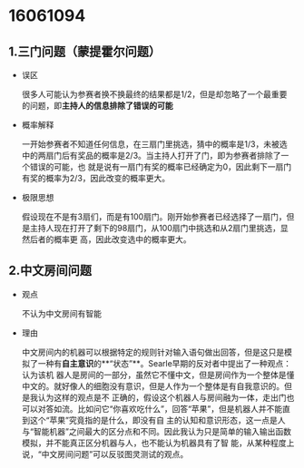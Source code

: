 # 16061094
## 1.三门问题（蒙提霍尔问题）
- 误区

  很多人可能认为参赛者换不换最终的结果都是1/2，但是却忽略了一个最重要的问题，即**主持人的信息排除了错误的可能**
  
- 概率解释

  一开始参赛者不知道任何信息，在三扇门里挑选，猜中的概率是1/3，未被选中的两扇门后有奖品的概率是2/3。当主持人打开了门，即为参赛者排除了一个错误的可能，也   就是说有一扇门有奖的概率已经确定为0，因此剩下一扇门有奖的概率为2/3，因此改变的概率更大。
  
- 极限思想

  假设现在不是有3扇们，而是有100扇门。刚开始参赛者已经选择了一扇门，但是主持人现在打开了剩下的98扇门，从100扇门中挑选和从2扇门里挑选，显然后者的概率更   高，因此改变选中的概率更大。
## 2.中文房间问题
- 观点

  不认为中文房间有智能
  
- 理由

  中文房间内的机器可以根据特定的规则针对输入语句做出回答，但是这只是模拟了一种有**自主意识**的**“状态”**。Searle早期的反对者中提出了一种观点：认为该机   器人是房间的一部分，虽然它不懂中文，但是房间作为一个整体是懂中文的。就好像人的细胞没有意识，但是人作为一个整体是有自我意识的。但是我认为这样的观点是不   正确的，假设这个机器人与房间融为一体，走出门也可以对答如流。比如问它“你喜欢吃什么”，回答“苹果”，但是机器人并不能直到这个“苹果”究竟指的是什么，即没有自   主的认知和意识形态，这一点是人与“智能机器”之间最大的区分点和不同。因此我认为只是简单的输入输出函数模拟，并不能真正区分机器与人，也不能认为机器具有了智   能，从某种程度上说，“中文房间问题”可以反驳图灵测试的观点。
